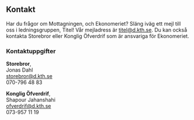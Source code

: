 ## Kontakt

Har du frågor om Mottagningen, och Ekonomeriet? Släng iväg ett mejl till oss i ledningsgruppen, Titel! Vår mejladress är [titel@d.kth.se](mailto:titel@d.kth.se). Du kan också kontakta Storebror eller Konglig Öfverdrif som är ansvariga för Ekonomeriet.

### Kontaktuppgifter

**Storebror**, <br />
Jonas Dahl<br />
[storebror@d.kth.se](mailto:storebror@d.kth.se)<br />
070-796 48 83

**Konglig Öfverdrif**, <br />
Shapour Jahanshahi<br />
[ofverdrif@d.kth.se](mailto:ofverdrif@d.kth.se)<br />
073-957 11 19